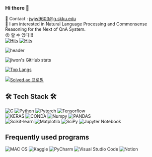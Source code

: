 ### Hi there 👋

<span> 💌 Contact : jwjw9603@g.skku.edu </span> <br>
<span> 🔎 I am interested in Natural Language Processing and Commonsense Reasoning for the Next of QnA System. </span> <br>
<span> :rage: 할 수 있다!!!</span> <br>
[![Hits](https://hits.seeyoufarm.com/api/count/incr/badge.svg?url=https%3A%2F%2Fgithub.com%2Fjw9603&count_bg=%2379C83D&title_bg=%23555555&icon=cliqz.svg&icon_color=%23E7E7E7&title=hits&edge_flat=false)](https://hits.seeyoufarm.com)
[![Hits](https://hits.seeyoufarm.com/api/count/incr/badge.svg?url=https%3A%2F%2Fgithub.com%2FJunTaeHahm&count_bg=%230C1117&title_bg=%230C1117&icon=cloudsmith.svg&icon_color=%23FFFFFF&title=Hello%21&edge_flat=false)](https://hits.seeyoufarm.com)

![header](https://capsule-render.vercel.app/api?type=waving&color=gradient&height=300&section=header&text=Jiwon%20Jeong&desc=I%20want%20to%20be%20an%20AI%20Researcher&descSize=30&descAlign=65&fontSize=90&fontAlign=50&fontAlignY=45&animation=twinkling)

  
![jiwon's GitHub stats](https://github-readme-stats.vercel.app/api?username=jw9603&show_icons=true&theme=material-palenight)  
<!-- ![jiwon's GitHub stats](https://zgithub-readme-stats.vercel.app/api?username=jw9603&show_icons=true&theme=material-palenight) -->

[![Top Langs](https://github-readme-stats.vercel.app/api/top-langs/?username=jw9603&layout=compact&theme=material-palenight&langs_count=8)](https://github.com/anuraghazra/github-readme-stats)



[![Solved.ac
프로필](http://mazassumnida.wtf/api/v2/generate_badge?boj=jjw9603)](https://solved.ac/jjw9603)

<!-- [![정지원's github activity graph](https://github-readme-activity-graph.cyclic.app/graph?username=jw9603)](https://github.com/jw9603/github-readme-activity-graph) -->

## 🛠 Tech Stack 🛠
![C](https://img.shields.io/badge/C-00599C?style=for-the-badge&logo=c&logoColor=white)
![Python](https://img.shields.io/badge/-Python-007ACC?style=for-the-badge&logo=Python)
![Pytorch](https://img.shields.io/badge/-Pytorch-46a2f1?style=for-the-badge&logo=Pytorch&logoColor=ffffff)
![Tensorflow](https://img.shields.io/badge/TensorFlow-FF6F00?style=for-the-badge&logo=tensorflow&logoColor=white)<br />
![KERAS](https://img.shields.io/badge/Keras-FF0000?style=for-the-badge&logo=keras&logoColor=white)
![CONDA](https://img.shields.io/badge/conda-342B029.svg?&style=for-the-badge&logo=anaconda&logoColor=white)
![Numpy](https://img.shields.io/badge/Numpy-777BB4?style=for-the-badge&logo=numpy&logoColor=white)
![PANDAS](https://img.shields.io/badge/Pandas-2C2D72?style=for-the-badge&logo=pandas&logoColor=white)<br />
![Scikit-learn](https://img.shields.io/badge/scikit_learn-F7931E?style=for-the-badge&logo=scikit-learn&logoColor=white)
![Matplotlib](https://img.shields.io/badge/Matplotlib-%23ffffff.svg?style=for-the-badge&logo=Matplotlib&logoColor=black)
![SciPy](https://img.shields.io/badge/SciPy-%230C55A5.svg?style=for-the-badge&logo=scipy&logoColor=%white)
![Jupyter Notebook](https://img.shields.io/badge/jupyter-%23FA0F00.svg?style=for-the-badge&logo=jupyter&logoColor=white)

## Frequently used programs 
![MAC OS](https://img.shields.io/badge/mac%20os-000000?style=for-the-badge&logo=apple&logoColor=white)
![Kaggle](https://img.shields.io/badge/Kaggle-035a7d?style=for-the-badge&logo=kaggle&logoColor=whi)
![PyCharm](https://img.shields.io/badge/pycharm-143?style=for-the-badge&logo=pycharm&logoColor=black&color=black&labelColor=green)
![Visual Studio Code](https://img.shields.io/badge/Visual%20Studio%20Code-0078d7.svg?style=for-the-badge&logo=visual-studio-code&logoColor=white)
![Notion](https://img.shields.io/badge/Notion-%23000000.svg?style=for-the-badge&logo=notion&logoColor=white)


